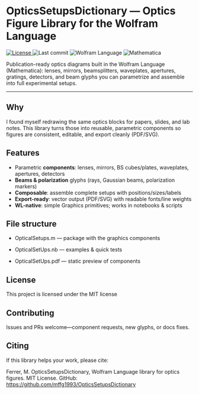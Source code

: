 # OpticsSetupsDictionary — Optics Figure Library for the Wolfram Language

<p align="left">
  <a href="https://github.com/mffg1993/OpticsSetupsDictionary/blob/main/LICENSE">
    <img alt="License" src="https://img.shields.io/github/license/mffg1993/OpticsSetupsDictionary">
  </a>
  <img alt="Last commit" src="https://img.shields.io/github/last-commit/mffg1993/OpticsSetupsDictionary">
  <img alt="Wolfram Language" src="https://img.shields.io/badge/Wolfram%20Language-library-red">
  <img alt="Mathematica" src="https://img.shields.io/badge/Made%20with-Mathematica-red">
  <!-- Optional placeholders you can enable later -->
  <!-- <a href="https://github.com/mffg1993/OpticsSetupsDictionary/actions/workflows/ci.yml">
    <img alt="CI" src="https://img.shields.io/github/actions/workflow/status/mffg1993/OpticsSetupsDictionary/ci.yml?branch=main">
  </a> -->
  <!-- <a href="https://doi.org/10.xxxx/zenodo.xxxxx">
    <img alt="DOI" src="https://zenodo.org/badge/DOI/10.xxxx/zenodo.xxxxx.svg">
  </a> -->
</p>


Publication-ready optics diagrams built in the Wolfram Language (Mathematica): lenses, mirrors, beamsplitters, waveplates, apertures, gratings, detectors, and beam glyphs you can parametrize and assemble into full experimental setups.


---

## Why
I found myself redrawing the same optics blocks for papers, slides, and lab notes. This library turns those into reusable, parametric components so figures are consistent, editable, and export cleanly (PDF/SVG).

## Features
- Parametric **components**: lenses, mirrors, BS cubes/plates, waveplates, apertures, detectors
- **Beams & polarization** glyphs (rays, Gaussian beams, polarization markers)
- **Composable**: assemble complete setups with positions/sizes/labels
- **Export-ready**: vector output (PDF/SVG) with readable fonts/line weights
- **WL-native**: simple Graphics primitives; works in notebooks & scripts

## File structure

- OpticalSetups.m — package with the graphics components

- OpticalSetUps.nb — examples & quick tests

- OpticalSetUps.pdf — static preview of components

## License

This project is licensed under the MIT license 

## Contributing

Issues and PRs welcome—component requests, new glyphs, or docs fixes.

## Citing

If this library helps your work, please cite:

Ferrer, M. OpticsSetupsDictionary, Wolfram Language library for optics figures. MIT License. GitHub: https://github.com/mffg1993/OpticsSetupsDictionary

